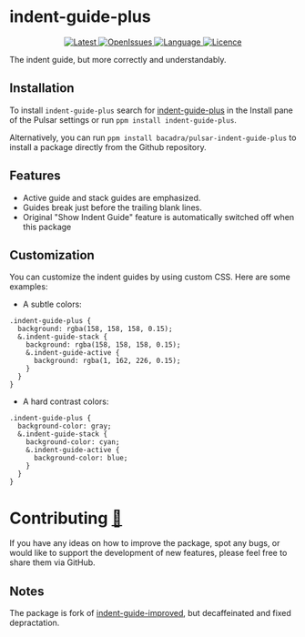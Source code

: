 # indent-guide-plus

<p align="center">
  <a href="https://github.com/bacadra/pulsar-indent-guide-plus/tags">
  <img src="https://img.shields.io/github/v/tag/bacadra/pulsar-indent-guide-plus?style=for-the-badge&label=Latest&color=blue" alt="Latest">
  </a>
  <a href="https://github.com/bacadra/pulsar-indent-guide-plus/issues">
  <img src="https://img.shields.io/github/issues-raw/bacadra/pulsar-indent-guide-plus?style=for-the-badge&color=blue" alt="OpenIssues">
  </a>
  <a href="https://github.com/bacadra/pulsar-indent-guide-plus/blob/master/package.json">
  <img src="https://img.shields.io/github/languages/top/bacadra/pulsar-indent-guide-plus?style=for-the-badge&color=blue" alt="Language">
  </a>
  <a href="https://github.com/bacadra/pulsar-indent-guide-plus/blob/master/LICENSE">
  <img src="https://img.shields.io/github/license/bacadra/pulsar-indent-guide-plus?style=for-the-badge&color=blue" alt="Licence">
  </a>
</p>

The indent guide, but more correctly and understandably.

## Installation

To install `indent-guide-plus` search for [indent-guide-plus](https://web.pulsar-edit.dev/packages/indent-guide-plus) in the Install pane of the Pulsar settings or run `ppm install indent-guide-plus`.

Alternatively, you can run `ppm install bacadra/pulsar-indent-guide-plus` to install a package directly from the Github repository.

## Features

* Active guide and stack guides are emphasized.
* Guides break just before the trailing blank lines.
* Original "Show Indent Guide" feature is automatically switched off when this package

## Customization

You can customize the indent guides by using custom CSS. Here are some examples:

* A subtle colors:

```less
.indent-guide-plus {
  background: rgba(158, 158, 158, 0.15);
  &.indent-guide-stack {
    background: rgba(158, 158, 158, 0.15);
    &.indent-guide-active {
      background: rgba(1, 162, 226, 0.15);
    }
  }
}
```

* A hard contrast colors:

```less
.indent-guide-plus {
  background-color: gray;
  &.indent-guide-stack {
    background-color: cyan;
    &.indent-guide-active {
      background-color: blue;
    }
  }
}
```

# Contributing [🍺](https://www.buymeacoffee.com/asiloisad)

If you have any ideas on how to improve the package, spot any bugs, or would like to support the development of new features, please feel free to share them via GitHub.

## Notes

The package is fork of [indent-guide-improved](https://github.com/harai/indent-guide-improved), but decaffeinated and fixed depractation.

